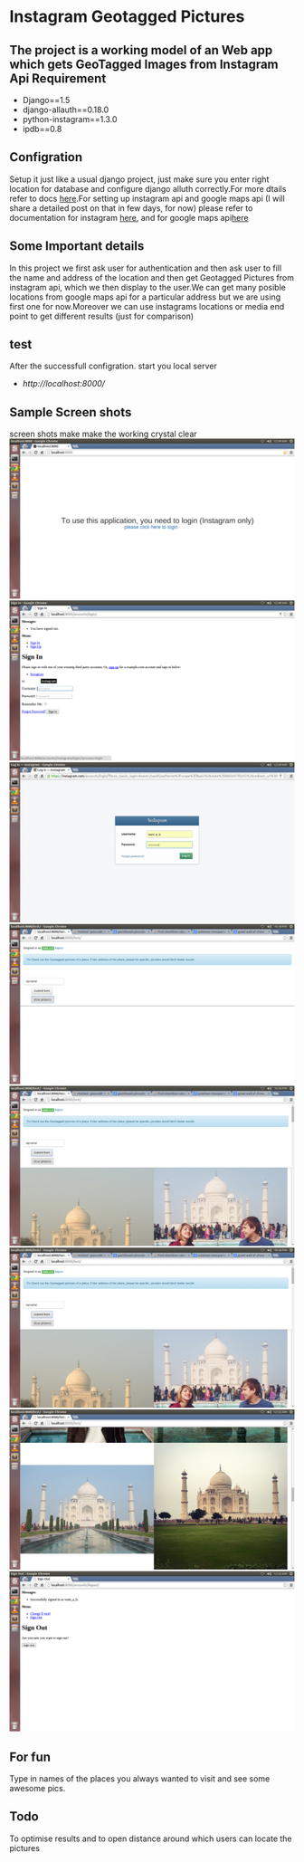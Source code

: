 Instagram Geotagged Pictures
================

The project is a working model of an Web app which gets GeoTagged Images from Instagram Api
Requirement
------------
* Django==1.5
* django-allauth==0.18.0
* python-instagram==1.3.0
* ipdb==0.8

Configration
------------
Setup it just like a usual django project, just make sure you enter right location for database and configure django alluth correctly.For more dtails refer to docs [here](http://django-allauth.readthedocs.org/en/latest/).For setting up instagram api and google maps api  (I will share a detailed post on that in few days, for now) please refer to documentation for instagram [here](http://instagram.com/developer/authentication/), and for google maps api[here](https://developers.google.com/maps/documentation/geocoding/index)

Some Important details
----------------------
In this project we first ask user for authentication and then ask user to fill the name and address of the location and then get Geotagged Pictures from instagram api, which we then display to the user.We can get many posible locations from google maps api for a particular address but we are using first one for now.Moreover we can use instagrams locations or media end point to get different results (just for comparison)

test
-----
After the successfull configration. start you local server 
* *http://localhost:8000/*

Sample Screen shots
-------------------
screen shots make make the working crystal clear
![landing page](https://raw.githubusercontent.com/Aameer/instagramGTpics/master/instagramMsg/static/img/1.png)
![instagram login page](https://raw.githubusercontent.com/Aameer/instagramGTpics/master/instagramMsg/static/img/2.png)
![login window from instagram](https://raw.githubusercontent.com/Aameer/instagramGTpics/master/instagramMsg/static/img/3.png)
![redirect url](https://raw.githubusercontent.com/Aameer/instagramGTpics/master/instagramMsg/static/img/4.png)
![puttin values into form](https://raw.githubusercontent.com/Aameer/instagramGTpics/master/instagramMsg/static/img/5.png)
![alternatively](https://raw.githubusercontent.com/Aameer/instagramGTpics/master/instagramMsg/static/img/5.png)
![some more pic](https://raw.githubusercontent.com/Aameer/instagramGTpics/master/instagramMsg/static/img/7.png)
![on signout](https://raw.githubusercontent.com/Aameer/instagramGTpics/master/instagramMsg/static/img/8.png)


For fun
-------
Type in names of the places you always wanted to visit and see some awesome pics.

Todo
----
To optimise results and to open distance around which users can locate the pictures

